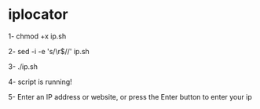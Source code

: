 # iplocator
1- chmod +x ip.sh

2- sed -i -e 's/\r$//' ip.sh

3- ./ip.sh

4- script is running!

5- Enter an IP address or website, or press the Enter button to enter your ip
